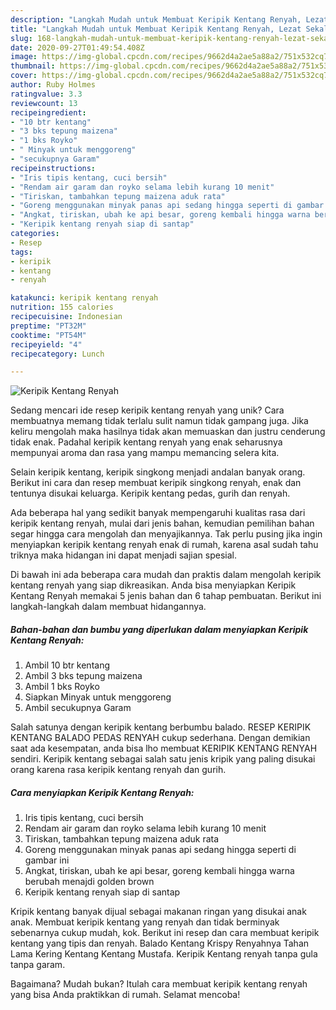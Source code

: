 ```yaml
---
description: "Langkah Mudah untuk Membuat Keripik Kentang Renyah, Lezat Sekali"
title: "Langkah Mudah untuk Membuat Keripik Kentang Renyah, Lezat Sekali"
slug: 168-langkah-mudah-untuk-membuat-keripik-kentang-renyah-lezat-sekali
date: 2020-09-27T01:49:54.408Z
image: https://img-global.cpcdn.com/recipes/9662d4a2ae5a88a2/751x532cq70/keripik-kentang-renyah-foto-resep-utama.jpg
thumbnail: https://img-global.cpcdn.com/recipes/9662d4a2ae5a88a2/751x532cq70/keripik-kentang-renyah-foto-resep-utama.jpg
cover: https://img-global.cpcdn.com/recipes/9662d4a2ae5a88a2/751x532cq70/keripik-kentang-renyah-foto-resep-utama.jpg
author: Ruby Holmes
ratingvalue: 3.3
reviewcount: 13
recipeingredient:
- "10 btr kentang"
- "3 bks tepung maizena"
- "1 bks Royko"
- " Minyak untuk menggoreng"
- "secukupnya Garam"
recipeinstructions:
- "Iris tipis kentang, cuci bersih"
- "Rendam air garam dan royko selama lebih kurang 10 menit"
- "Tiriskan, tambahkan tepung maizena aduk rata"
- "Goreng menggunakan minyak panas api sedang hingga seperti di gambar ini"
- "Angkat, tiriskan, ubah ke api besar, goreng kembali hingga warna berubah menajdi golden brown"
- "Keripik kentang renyah siap di santap"
categories:
- Resep
tags:
- keripik
- kentang
- renyah

katakunci: keripik kentang renyah 
nutrition: 155 calories
recipecuisine: Indonesian
preptime: "PT32M"
cooktime: "PT54M"
recipeyield: "4"
recipecategory: Lunch

---
```



![Keripik Kentang Renyah](https://img-global.cpcdn.com/recipes/9662d4a2ae5a88a2/751x532cq70/keripik-kentang-renyah-foto-resep-utama.jpg)

Sedang mencari ide resep keripik kentang renyah yang unik? Cara membuatnya memang tidak terlalu sulit namun tidak gampang juga. Jika keliru mengolah maka hasilnya tidak akan memuaskan dan justru cenderung tidak enak. Padahal keripik kentang renyah yang enak seharusnya mempunyai aroma dan rasa yang mampu memancing selera kita.

Selain keripik kentang, keripik singkong menjadi andalan banyak orang. Berikut ini cara dan resep membuat keripik singkong renyah, enak dan tentunya disukai keluarga. Keripik kentang pedas, gurih dan renyah.

Ada beberapa hal yang sedikit banyak mempengaruhi kualitas rasa dari keripik kentang renyah, mulai dari jenis bahan, kemudian pemilihan bahan segar hingga cara mengolah dan menyajikannya. Tak perlu pusing jika ingin menyiapkan keripik kentang renyah enak di rumah, karena asal sudah tahu triknya maka hidangan ini dapat menjadi sajian spesial.


Di bawah ini ada beberapa cara mudah dan praktis dalam mengolah keripik kentang renyah yang siap dikreasikan. Anda bisa menyiapkan Keripik Kentang Renyah memakai 5 jenis bahan dan 6 tahap pembuatan. Berikut ini langkah-langkah dalam membuat hidangannya.

<!--inarticleads1-->

##### Bahan-bahan dan bumbu yang diperlukan dalam menyiapkan Keripik Kentang Renyah:

1. Ambil 10 btr kentang
1. Ambil 3 bks tepung maizena
1. Ambil 1 bks Royko
1. Siapkan  Minyak untuk menggoreng
1. Ambil secukupnya Garam


Salah satunya dengan keripik kentang berbumbu balado. RESEP KERIPIK KENTANG BALADO PEDAS RENYAH cukup sederhana. Dengan demikian saat ada kesempatan, anda bisa lho membuat KERIPIK KENTANG RENYAH sendiri. Keripik kentang sebagai salah satu jenis kripik yang paling disukai orang karena rasa keripik kentang renyah dan gurih. 

<!--inarticleads2-->

##### Cara menyiapkan Keripik Kentang Renyah:

1. Iris tipis kentang, cuci bersih
1. Rendam air garam dan royko selama lebih kurang 10 menit
1. Tiriskan, tambahkan tepung maizena aduk rata
1. Goreng menggunakan minyak panas api sedang hingga seperti di gambar ini
1. Angkat, tiriskan, ubah ke api besar, goreng kembali hingga warna berubah menajdi golden brown
1. Keripik kentang renyah siap di santap


Kripik kentang banyak dijual sebagai makanan ringan yang disukai anak anak. Membuat keripik kentang yang renyah dan tidak berminyak sebenarnya cukup mudah, kok. Berikut ini resep dan cara membuat keripik kentang yang tipis dan renyah. Balado Kentang Krispy Renyahnya Tahan Lama Kering Kentang Kentang Mustafa. Keripik Kentang renyah tanpa gula tanpa garam. 

Bagaimana? Mudah bukan? Itulah cara membuat keripik kentang renyah yang bisa Anda praktikkan di rumah. Selamat mencoba!
